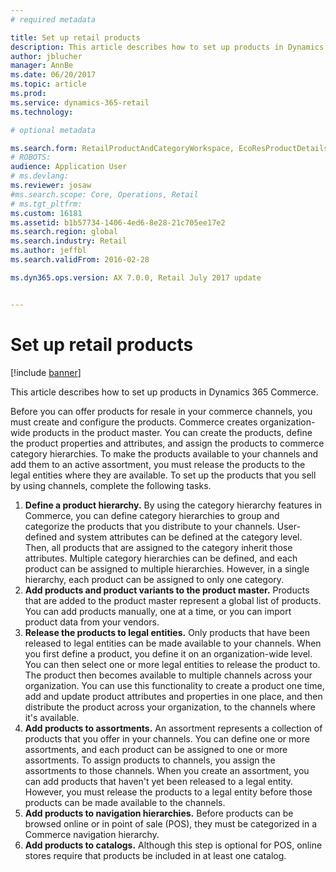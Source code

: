 ```yaml
---
# required metadata

title: Set up retail products
description: This article describes how to set up products in Dynamics 365 Commerce.
author: jblucher
manager: AnnBe
ms.date: 06/20/2017
ms.topic: article
ms.prod: 
ms.service: dynamics-365-retail
ms.technology: 

# optional metadata

ms.search.form: RetailProductAndCategoryWorkspace, EcoResProductDetails
# ROBOTS: 
audience: Application User
# ms.devlang: 
ms.reviewer: josaw
#ms.search.scope: Core, Operations, Retail
# ms.tgt_pltfrm: 
ms.custom: 16181
ms.assetid: b1b57734-1406-4ed6-8e28-21c705ee17e2
ms.search.region: global
ms.search.industry: Retail
ms.author: jeffbl
ms.search.validFrom: 2016-02-28

ms.dyn365.ops.version: AX 7.0.0, Retail July 2017 update


---
```


# Set up retail products

[!include [banner](includes/banner.md)]

This article describes how to set up products in Dynamics 365 Commerce.

Before you can offer products for resale in your commerce channels, you must create and configure the products. Commerce creates organization-wide products in the product master. You can create the products, define the product properties and attributes, and assign the products to commerce category hierarchies. To make the products available to your channels and add them to an active assortment, you must release the products to the legal entities where they are available. To set up the products that you sell by using channels, complete the following tasks.

1. **Define a product hierarchy.** By using the category hierarchy features in Commerce, you can define category hierarchies to group and categorize the products that you distribute to your channels. User-defined and system attributes can be defined at the category level. Then, all products that are assigned to the category inherit those attributes. Multiple category hierarchies can be defined, and each product can be assigned to multiple hierarchies. However, in a single hierarchy, each product can be assigned to only one category.
2. **Add products and product variants to the product master.** Products that are added to the product master represent a global list of products. You can add products manually, one at a time, or you can import product data from your vendors.
3. **Release the products to legal entities.** Only products that have been released to legal entities can be made available to your channels. When you first define a product, you define it on an organization-wide level. You can then select one or more legal entities to release the product to. The product then becomes available to multiple channels across your organization. You can use this functionality to create a product one time, add and update product attributes and properties in one place, and then distribute the product across your organization, to the channels where it's available.
4. **Add products to assortments.** An assortment represents a collection of products that you offer in your channels. You can define one or more assortments, and each product can be assigned to one or more assortments. To assign products to channels, you assign the assortments to those channels. When you create an assortment, you can add products that haven't yet been released to a legal entity. However, you must release the products to a legal entity before those products can be made available to the channels.
5. **Add products to navigation hierarchies.** Before products can be browsed online or in point of sale (POS), they must be categorized in a Commerce navigation hierarchy.
6. **Add products to catalogs.** Although this step is optional for POS, online stores require that products be included in at least one catalog.
